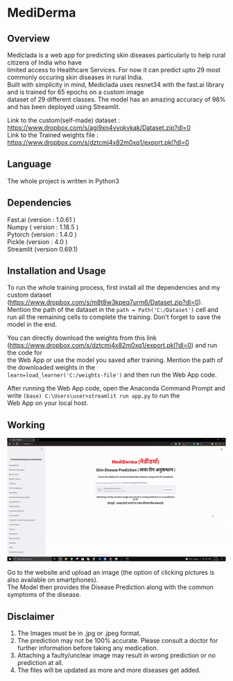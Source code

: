 # MediDerma


## Overview
Mediclada is a web app for predicting skin diseases particularly to help rural citizens of India who have  
limited access to Healthcare Services. For now it can predict upto 29 most commonly occuring skin diseases in rural India.  
Built with simplicity in mind, Mediclada uses resnet34 with the fast.ai library and is trained for 65 epochs on a custom image  
dataset of 29 different classes. The model has an amazing accuracy of 98% and has been deployed using Streamlit.

Link to the custom(self-made) dataset : https://www.dropbox.com/s/agi9xn4vvokvkak/Dataset.zip?dl=0  \
Link to the Trained weights file : https://www.dropbox.com/s/dztcmi4x82m0xq1/export.pkl?dl=0

## Language
The whole project is written in Python3

## Dependencies 
Fast.ai (version : 1.0.61 ) \
Numpy ( version : 1.18.5 ) \
Pytorch (version : 1.4.0 ) \
Pickle (version : 4.0 ) \
Streamlit (version 0.69.1) 

## Installation and Usage

To run the whole training process, first install all the dependencies and my custom dataset (https://www.dropbox.com/s/m8t8w3kpeq7urm6/Dataset.zip?dl=0). 
Mention the path of the dataset in the `path = Path('C:/Dataset')` cell and run all the remaining cells to complete the training. Don't forget to save the model in the end. 

You can directly download the weights from this link (https://www.dropbox.com/s/dztcmi4x82m0xq1/export.pkl?dl=0) and run the code for \
the Web App or use the model you saved after training. Mention the path of the downloaded weights in the \
`learn=load_learner('C:/weights-file')` and then run the Web App code.

After running the Web App code, open the Anaconda Command Prompt and write `(base) C:\Users\user>streamlit run app.py` to run the \
Web App on your local host.

## Working
![](walkthrough.gif)

Go to the website and upload an image (the option of clicking pictures is also available on smartphones). \
The Model then provides the Disease Prediction along with the common symptoms of the disease. 


## Disclaimer
1) The Images must be in .jpg or .jpeg format. 
2) The prediction may not be 100% accurate. Please consult a doctor for further information before taking any medication. 
3) Attaching a faulty/unclear image may result in wrong prediction or no prediction at all.
4) The files will be updated as more and more diseases get added. 
